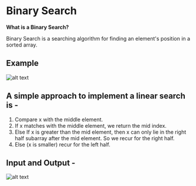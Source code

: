 # Binary Search
**What is a Binary Search?**

Binary Search is a searching algorithm for finding an element's position in a sorted array.

## Example
![alt text](https://media.geeksforgeeks.org/wp-content/uploads/20220309171621/BinarySearch.png)

## A simple approach to implement a linear search is -

1. Compare x with the middle element.
2. If x matches with the middle element, we return the mid index.
3. Else If x is greater than the mid element, then x can only lie in the right half subarray after the mid element. So we recur for the right half.
4. Else (x is smaller) recur for the left half.

## Input and Output -
![alt text](https://qawithexperts.com/Images/Upload/20-07-2018/binary-search-program-in-c-min.png)

